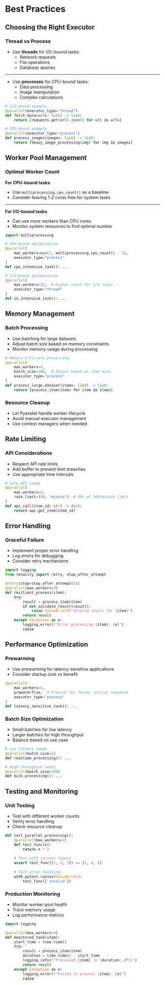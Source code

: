 # Best Practices

## Choosing the Right Executor

### Thread vs Process

- Use **threads** for I/O-bound tasks:
  - Network requests
  - File operations
  - Database queries

----

- Use **processes** for CPU-bound tasks:
  - Data processing
  - Image manipulation
  - Complex calculations

```python
# I/O-bound example
@parallel(executor_type="thread")
def fetch_data(urls: list) -> list:
    return [requests.get(url).json() for url in urls]

# CPU-bound example
@parallel(executor_type="process")
def process_images(images: list) -> list:
    return [heavy_image_processing(img) for img in images]
```

## Worker Pool Management

### Optimal Worker Count

**For CPU-bound tasks**:

  - Use `multiprocessing.cpu_count()` as a baseline
  - Consider leaving 1-2 cores free for system tasks

----

**For I/O-bound tasks**:

  - Can use more workers than CPU cores
  - Monitor system resources to find optimal number

```python
import multiprocessing

# CPU-bound optimization
@parallel(
    max_workers=max(1, multiprocessing.cpu_count() - 1),
    executor_type="process"
)
def cpu_intensive_task(): ...

# I/O-bound optimization
@parallel(
    max_workers=32,  # Higher count for I/O tasks
    executor_type="thread"
)
def io_intensive_task(): ...
```

## Memory Management

### Batch Processing

- Use batching for large datasets
- Adjust batch size based on memory constraints
- Monitor memory usage during processing

```python
# Memory-efficient processing
@parallel(
    max_workers=4,
    batch_size=100,  # Adjust based on item size
    executor_type="process"
)
def process_large_dataset(items: list) -> list:
    return [process_item(item) for item in items]
```

### Resource Cleanup

- Let Pyarallel handle worker lifecycle
- Avoid manual executor management
- Use context managers when needed

## Rate Limiting

### API Considerations

- Respect API rate limits
- Add buffer to prevent limit breaches
- Use appropriate time intervals

```python
# Safe API usage
@parallel(
    max_workers=4,
    rate_limit=(90, "minute")  # 90% of 100/minute limit
)
def api_call(item_id: str) -> dict:
    return api.get_item(item_id)
```

## Error Handling

### Graceful Failure

- Implement proper error handling
- Log errors for debugging
- Consider retry mechanisms

```python
import logging
from tenacity import retry, stop_after_attempt

@retry(stop=stop_after_attempt(3))
@parallel(max_workers=4)
def resilient_process(item):
    try:
        result = process_item(item)
        if not validate_result(result):
            raise ValueError(f"Invalid result for {item}")
        return result
    except Exception as e:
        logging.error(f"Error processing {item}: {e}")
        raise
```

## Performance Optimization

### Prewarming

- Use prewarming for latency-sensitive applications
- Consider startup cost vs benefit

```python
@parallel(
    max_workers=4,
    prewarm=True,  # Prewarm for faster initial response
    executor_type="process"
)
def latency_sensitive_task(): ...
```

### Batch Size Optimization

- Small batches for low latency
- Larger batches for high throughput
- Balance based on use case

```python
# Low latency needs
@parallel(batch_size=5)
def realtime_processing(): ...

# High throughput needs
@parallel(batch_size=100)
def bulk_processing(): ...
```

## Testing and Monitoring

### Unit Testing

- Test with different worker counts
- Verify error handling
- Check resource cleanup

```python
def test_parallel_processing():
    @parallel(max_workers=2)
    def test_func(x):
        return x * 2
    
    # Test with various inputs
    assert test_func([1, 2, 3]) == [2, 4, 6]
    
    # Test error handling
    with pytest.raises(ValueError):
        test_func(['invalid'])
```

### Production Monitoring

- Monitor worker pool health
- Track memory usage
- Log performance metrics

```python
import logging

@parallel(max_workers=4)
def monitored_task(item):
    start_time = time.time()
    try:
        result = process_item(item)
        duration = time.time() - start_time
        logging.info(f"Processed {item} in {duration:.2f}s")
        return result
    except Exception as e:
        logging.error(f"Failed to process {item}: {e}")
        raise
```
